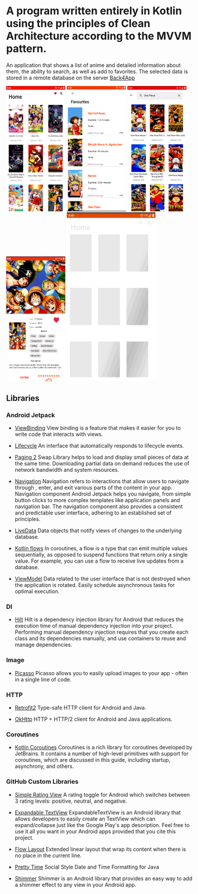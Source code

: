 # A program written entirely in Kotlin using the principles of Clean Architecture according to the MVVM pattern.

An application that shows a list of anime and detailed information about them, the ability to
search, as well as add to favorites. The selected data is stored in a remote database on the
server [Back4App](https://www.back4app.com)

[<img src="meta/android/screenshots/screenshot_1.png" width=160>](meta/android/screenshots/screenshot_1.png)
[<img src="meta/android/screenshots/screenshot_2.png" width=160>](meta/android/screenshots/screenshot_2.png)
[<img src="meta/android/screenshots/screenshot_3.png" width=160>](meta/android/screenshots/screenshot_3.png)
[<img src="meta/android/screenshots/screenshot_4.png" width=160>](meta/android/screenshots/screenshot_4.png)
[<img src="meta/android/gifs/shimmer_gif.GIF" width=240>](meta/android/gifs/shimmer_gif.GIF)


## Libraries

### Android Jetpack

* [ViewBinding](https://developer.android.com/topic/libraries/view-binding) View binding is a
  feature that makes it easier for you to write code that interacts with views.

* [Lifecycle](https://developer.android.com/topic/libraries/architecture/lifecycle) An interface
  that automatically responds to lifecycle events.

* [Paging 2](https://developer.android.com/topic/libraries/architecture/paging) Swap Library helps
  to load and display small pieces of data at the same time. Downloading partial data on demand
  reduces the use of network bandwidth and system resources.

* [Navigation](https://developer.android.com/guide/navigation?gclsrc=aw.ds&gclid=Cj0KCQiA09eQBhCxARIsAAYRiymyM6hTEs0cGr5ZCXOWtLhVUwDK1O86vf8V_Uq2DWvVYNFZwPFznzAaAllMEALw_wcB)
  Navigation refers to interactions that allow users to navigate through , enter, and exit various
  parts of the content in your app. Navigation component Android Jetpack helps you navigate, from
  simple button clicks to more complex templates like application panels and navigation bar. The
  navigation component also provides a consistent and predictable user interface, adhering to an
  established set of principles.

* [LiveData](https://developer.android.com/topic/libraries/architecture/livedata) Data objects that
  notify views of changes to the underlying database.

* [Kotlin flows](https://developer.android.com/kotlin/flow) In coroutines, a flow is a type that can
  emit multiple values sequentially, as opposed to suspend functions that return only a single
  value. For example, you can use a flow to receive live updates from a database.

* [ViewModel](https://developer.android.com/topic/libraries/architecture/viewmodel) Data related to
  the user interface that is not destroyed when the application is rotated. Easily schedule
  asynchronous tasks for optimal execution.

### DI

* [Hilt](https://developer.android.com/training/dependency-injection/hilt-android) Hilt is a
  dependency injection library for Android that reduces the execution time of manual dependency
  injection into your project. Performing manual dependency injection requires that you create each
  class and its dependencies manually, and use containers to reuse and manage dependencies.

### Image

* [Picasso](https://square.github.io/picasso/) Picasso allows you to easily upload images to your
  app - often in a single line of code.

### HTTP

* [Retrofit2](https://github.com/square/retrofit) Type-safe HTTP client for Android and Java.

* [OkHttp](https://github.com/square/okhttp) HTTP + HTTP/2 client for Android and Java applications.

### Coroutines

* [Kotlin Coroutines](https://github.com/Kotlin/kotlinx.coroutines) Coroutines is a rich library for
  coroutines developed by JetBrains. It contains a number of high-level primitives with support for
  coroutines, which are discussed in this guide, including startup, asynchrony, and others.

### GitHub Custom Libraries

* [Simple Rating View](https://github.com/xiprox/SimpleRatingView) A rating toggle for Android which
  switches between 3 rating levels: positive, neutral, and negative.

* [Expandable TextView](https://github.com/Manabu-GT/ExpandableTextView) ExpandableTextView is an
  Android library that allows developers to easily create an TextView which can expand/collapse just
  like the Google Play's app description. Feel free to use it all you want in your Android apps
  provided that you cite this project.

* [Flow Layout](https://github.com/ApmeM/android-flowlayout) Extended linear layout that wrap its
  content when there is no place in the current line.

* [Pretty Time](https://github.com/ocpsoft/prettytime) Social Style Date and Time Formatting for
  Java

* [Shimmer](https://github.com/facebook/shimmer-android) Shimmer is an Android library that provides
  an easy way to add a shimmer effect to any view in your Android app.

